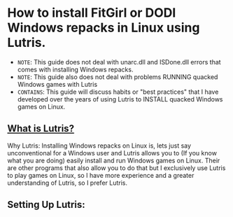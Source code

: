 # How to install FitGirl or DODI Windows repacks in Linux using Lutris.

- `NOTE`: This guide does not deal with unarc.dll and ISDone.dll errors that comes with installing Windows repacks.
- `NOTE`: This guide also does not deal with problems RUNNING quacked Windows games with Lutris
- `CONTAINS`: This guide will discuss habits or "best practices" that I have developed over the years of using Lutris to INSTALL quacked Windows games on Linux.

## [What is Lutris?](https://lutris.net/about)
Why Lutris: Installing Windows repacks on Linux is, lets just say unconventional for a Windows user and Lutris allows you to (If you know what you are doing) easily install and run Windows games on Linux. Their are other programs that also allow you to do that but I exclusively use Lutris to play games on Linux, so I have more experience and a greater understanding of Lutris, so I prefer Lutris.

## Setting Up Lutris:

